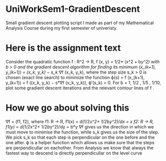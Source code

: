 # UniWorkSem1-GradientDescent
Small gradient descent plotting script I made as part of my Mathematical Analysis Course during my first semester of univeristy.

# Here is the assignment text
 Consider the quadratic function f : R^2 → R, f (x, y) = 1/2* (x^2 + b*y^2) with b > 0
 and the gradient descent algorithm for finding its minimum
  (x_(k+1), y_(k+1)) = (x_k, y_k) − s_k* ∇f (x_k, y_k),
 where the step size s_k > 0 is chosen (exact line search) to minimize the function
  ϕ(s) = f (x_(k+1), y_(k+1)) = f ((x_k, y_k) − s*∇f (x_k, y_k)), ϕ′(s_k) = 0.
  For b = 1, 1/2 , 1/5 , 1/10, plot some gradient descent iterations and the relevant contour lines of f .

# How we go about solving this
∇f = (f1, f2), where f1: R → R, f1(x) = d(1/2*x^2+ 1/2*b*y^2)/dx = x 
                      f2: R → R, f1(y) = d(1/2*x^2+ 1/2*b*y^2)/dy = b*y
∇f gives us the direction in which we must move to minimise the function, while s_k gives us the size of the step.
We pick s_k so that each step is perpendicular on the one before and the one after.
ϕ is a helper function which allows us make sure that the steps are perpendicullar on eachother.
From Analysis we know that always the fastest way to descend is directly perpendicullar on the level curve

